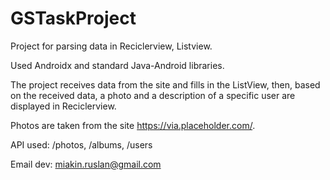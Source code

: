 # GSTaskProject

Project for parsing data in Reciclerview, Listview.

Used Androidx and standard Java-Android libraries.

The project receives data from the site and fills in the ListView, 
then, based on the received data, a photo and a description of a specific user are displayed in Reciclerview.

Photos are taken from the site https://via.placeholder.com/.

API used: /photos, /albums, /users

Email dev: miakin.ruslan@gmail.com
